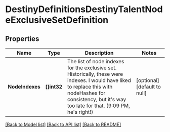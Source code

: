 # DestinyDefinitionsDestinyTalentNodeExclusiveSetDefinition

## Properties
Name | Type | Description | Notes
------------ | ------------- | ------------- | -------------
**NodeIndexes** | **[]int32** | The list of node indexes for the exclusive set. Historically, these were indexes. I would have liked to replace this with nodeHashes for consistency, but it&#39;s way too late for that. (9:09 PM, he&#39;s right!) | [optional] [default to null]

[[Back to Model list]](../README.md#documentation-for-models) [[Back to API list]](../README.md#documentation-for-api-endpoints) [[Back to README]](../README.md)


